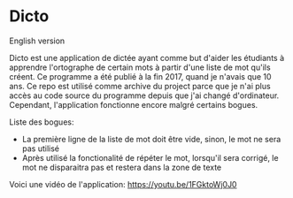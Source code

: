 # Dicto

English version 

Dicto est une application de dictée ayant comme but d'aider les étudiants à apprendre l'ortographe de certain mots à partir d'une liste de mot qu'ils créent. Ce programme a été publié à la fin 2017, quand je n'avais que 10 ans. Ce repo est utilisé comme archive du project parce que je n'ai plus accès au code source du programme depuis que j'ai changé d'ordinateur. Cependant, l'application fonctionne encore malgré certains bogues.

Liste des bogues:

- La première ligne de la liste de mot doit être vide, sinon, le mot ne sera pas utilisé
- Après utilisé la fonctionalité de répéter le mot, lorsqu'il sera corrigé, le mot ne disparaitra pas et restera dans la zone de texte

Voici une vidéo de l'application: https://youtu.be/1FGktoWj0J0
